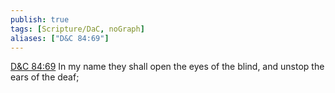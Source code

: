 ```yaml
---
publish: true
tags: [Scripture/DaC, noGraph]
aliases: ["D&C 84:69"]
---
```

[D&C 84:69](https://churchofjesuschrist.org/study/scriptures/dc-testament/dc/84?lang=eng&id=p69#p69) In my name they shall open the eyes of the blind, and unstop the ears of the deaf;
